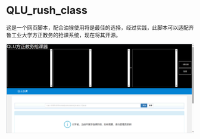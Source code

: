 # QLU_rush_class
这是一个网页脚本，配合油猴使用将是最佳的选择，经过实践，此脚本可以适配齐鲁工业大学方正教务的抢课系统，现在将其开源。

![图片描述](images/test.png)
